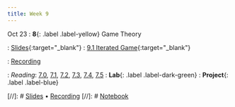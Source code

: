 ```yaml
---
title: Week 9
---
```


Oct 23
: **8**{: .label .label-yellow} Game Theory

: [Slides](https://docs.google.com/presentation/d/1hzzA7JbCpiGjMmTw8g_yjcU7JhsBofGjhSrC6gLhwp8/edit?usp=sharing){:target="_blank"} 
: [9.1 Iterated Game](https://datahub.berkeley.edu/hub/user-redirect/git-pull?repo=https%3A%2F%2Fgithub.com%2Fdata-88e%2Ffa24-materials&branch=main&urlpath=tree%2Ffa24-materials%2Flec%2Flec09%2FlecNB-prisoners-dilemma.ipynb){:target="_blank"}


: [Recording](https://kaltura.berkeley.edu/channel/Data%2B88E%2B-%2BFall%2B24/355165842)





: *Reading*: [7.0](https://data-88e.github.io/textbook/content/07-game-theory/index.html), [7.1](https://data-88e.github.io/textbook/content/07-game-theory/expected-utility.html#), [7.2](https://data-88e.github.io/textbook/content/07-game-theory/equilibria-oligopolies.html), [7.3](https://data-88e.github.io/textbook/content/07-game-theory/cournot.html), [7.4](https://data-88e.github.io/textbook/content/07-game-theory/bertrand.html), [7.5](https://data-88e.github.io/textbook/content/07-game-theory/python-classes.html)
: **Lab**{: .label .label-dark-green} 
: **Project**{: .label .label-blue} 

[//]: # [Slides]() &#8226; [Recording]()
[//]: # [Notebook]()
